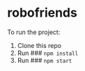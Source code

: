 <h1>robofriends</h1>

To run the project:

1. Clone this repo
2. Run ### `npm install`
3. Run ### `npm start`
